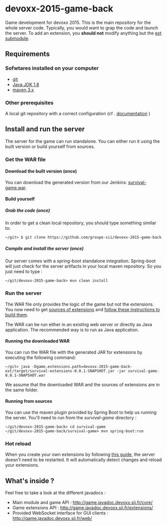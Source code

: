 # devoxx-2015-game-back

Game development for devoxx 2015. This is the main repository for the whole server code. Typically, you would want to grap the code and launch the server. To add an extension, you **should not** modify anything but the [ext  submodule](https://github.com/groupe-sii/devoxx-2015-game-back-ext).


## Requirements

### Sofwtares installed on your computer

* [git](http://git-scm.com/downloads)
* [Java JDK 1.8](http://www.oracle.com/technetwork/java/javase/downloads/jdk8-downloads-2133151.html)
* [maven 3.x](https://maven.apache.org/download.cgi)
 

### Other prerequisites

A local git repository with a correct configuration (cf . [documentation](http://git-scm.com/book/en/v2/Getting-Started-Installing-Git) )


## Install and run the server

The server for the game can run standalone. You can either run it using the built version or build yourself from sources.


### Get the WAR file

#### Download the built version (once)

You can download the generated version from our Jenkins: [survival-game.war](http://jenkins.devoxx.sii.fr/view/Devoxx/job/devoxx-game-back/lastSuccessfulBuild/artifact/survival-game/target/survival-game-0.0.1-SNAPSHOT.war).


#### Build yourself

##### Grab the code (once)

In order to get a clean local repository, you should type something similar to:

```
~/git> $ git clone https://github.com/groupe-sii/devoxx-2015-game-back
```

##### Compile and install the server (once)

Our server comes with a spring-boot standalone integration. 
Spring-boot will just check for the server artifacts in your local maven repository. 
So you just need to type : 

```~/git/devoxx-2015-game-back> mvn clean install```


### Run the server

The WAR file only provides the logic of the game but not the extensions. You now need to get [sources of extensions](https://github.com/groupe-sii/devoxx-2015-game-back-ext) and [follow these instructions to build them](https://github.com/groupe-sii/devoxx-2015-game-back-ext/blob/master/README.md#get-the-sources).

The WAR can be run either in an existing web server or directly as Java application.
The recommended way is to run as Java application.


#### Running the downloaded WAR

You can run the WAR file with the generated JAR for extensions by executing the following command:
```
~/git> java -Dgame.extensions.path=devoxx-2015-game-back-ext/target/survival-extensions-0.0.1-SNAPSHOT.jar -jar survival-game-0.0.1-SNAPSHOT.war
```

We assume that the downloaded WAR and the sources of extensions are in the same folder.


#### Running from sources

You can use the maven plugin provided by Spring Boot to help us running the server. You'll need to run from the *survival-game* directory :

```
~/git/devoxx-2015-game-back> cd survival-game
~/git/devoxx-2015-game-back/survival-game> mvn spring-boot:run
```

### Hot reload

When you create your own extensions by following [this guide](https://github.com/groupe-sii/devoxx-2015-game-back-ext/blob/master/README.md#devoxx-2015-game-back-ext), the server doesn't need to be restarted. It will automatically detect changes and reload your extensions.


## What's inside ? 

Feel free to take a look at the different javadocs :
* Main module and game API : http://game.javadoc.devoxx.sii.fr/core/
* Game extensions API : http://game.javadoc.devoxx.sii.fr/extensions/
* Provided WebSocket interface for GUI clients : http://game.javadoc.devoxx.sii.fr/web/

